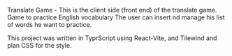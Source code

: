 Translate Game - 
This is the client side (front end) of the translate game. 
Game to practice English vocabulary
The user can insert nd manage his list of words he want to practice. 

This project was written in TyprScript using React-Vite, and Tilewind and plan CSS for the style.
